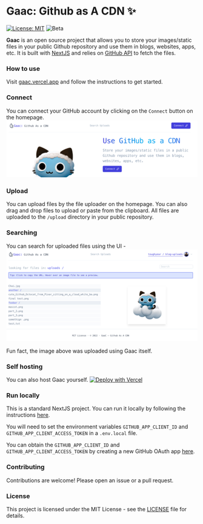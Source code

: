 # Gaac: Github as A CDN :sparkles:
[![License: MIT](https://img.shields.io/badge/License-MIT-brightgreen.svg)](https://opensource.org/licenses/MIT) ![Beta](https://img.shields.io/badge/version-beta-blueviolet)

**Gaac** is an open source project that allows you to store your images/static files in your public Github repository and use them in blogs, websites, apps, etc. It is built with [NextJS](https://nextjs.org/) and relies on [GitHub API](https://docs.github.com/en/rest) to fetch the files.

### How to use
Visit [gaac.vercel.app](https://gaac.vercel.app) and follow the instructions to get started.

### Connect
You can connect your GitHub account by clicking on the `Connect` button on the homepage.
![Connect](https://raw.githubusercontent.com/toughyear/blog-uploads/main/uploads/gaac/connect.png)

### Upload
You can upload files by the file uploader on the homepage. You can also drag and drop files to upload or paste from the clipboard. All files are uploaded to the `/upload` directory in your public repository.

### Searching
You can search for uploaded files using the UI -
![Search In Gaac](https://raw.githubusercontent.com/toughyear/blog-uploads/main/uploads/gaac/uploads.png)

Fun fact, the image above was uploaded using Gaac itself.
### Self hosting
You can also host Gaac yourself.
[![Deploy with Vercel](https://vercel.com/button)](https://vercel.com/new/clone?repository-url=https%3A%2F%2Fgithub.com%2Ftoughyear%2Fgaac)

### Run locally
This is a standard NextJS project. You can run it locally by following the instructions [here](https://nextjs.org/docs/getting-started).

You will need to set the environment variables `GITHUB_APP_CLIENT_ID` and `GITHUB_APP_CLIENT_ACCESS_TOKEN` in a `.env.local` file.

You can obtain the `GITHUB_APP_CLIENT_ID` and `GITHUB_APP_CLIENT_ACCESS_TOKEN` by creating a new GitHub OAuth app [here](https://docs.github.com/en/developers/apps/building-github-apps/creating-a-github-app).

### Contributing

Contributions are welcome! Please open an issue or a pull request.

### License

This project is licensed under the MIT License - see the [LICENSE](LICENSE.txt) file for details.
